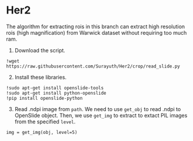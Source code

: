 # Her2

The algorithm for extracting rois in this branch can extract high resolution rois (high magnification) from Warwick dataset
without requiring too much ram.

1. Download the script.
```
!wget https://raw.githubusercontent.com/Surayuth/Her2/crop/read_slide.py
```
2. Install these libraries.
```
!sudo apt-get install openslide-tools
!sudo apt-get install python-openslide
!pip install openslide-python
```
3. Read .ndpi image from `path`. We need to use `get_obj` to read .ndpi to OpenSlide object. Then, we use `get_img` to extract 
to extact PIL images from the specified `level`. 
```
img = get_img(obj, level=5)
```


